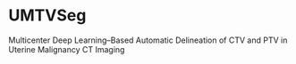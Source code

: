 # UMTVSeg
Multicenter Deep Learning–Based Automatic Delineation of CTV and PTV in Uterine Malignancy CT Imaging
